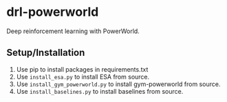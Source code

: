 # drl-powerworld
Deep reinforcement learning with PowerWorld.

## Setup/Installation
1. Use pip to install packages in requirements.txt
2. Use `install_esa.py` to install ESA from source.
3. Use `install_gym_powerworld.py` to install gym-powerworld from source.
4. Use `install_baselines.py` to install baselines from source.